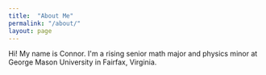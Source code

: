 ```yaml
---
title:  "About Me"
permalink: "/about/"
layout: page
---
```


Hi! My name is Connor. I'm a rising senior math major and physics minor at George Mason University in Fairfax, Virginia.
